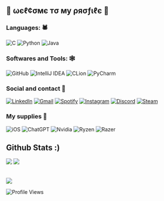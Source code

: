 

## 🦇 ωєℓ¢σмє тσ му ρяσƒιℓє 🦇


### Languages: 🕷️
  
![C](https://img.shields.io/badge/C%20-000000?style=for-the-badge&logo=c&logoColor=white) 
![Python](https://img.shields.io/badge/Python%20-000000?style=for-the-badge&logo=python&logoColor=white) 
![Java](https://img.shields.io/badge/java-000000?style=for-the-badge&logo=openjdk&logoColor=white)

### Softwares and Tools: 🕸️

![GitHub](https://img.shields.io/badge/github-%23121011.svg?style=for-the-badge&logo=github&logoColor=white) 
![IntelliJ IDEA](https://img.shields.io/badge/IntelliJIDEA-000000.svg?style=for-the-badge&logo=intellij-idea&logoColor=white) 
![CLion](https://img.shields.io/badge/CLion-black?style=for-the-badge&logo=clion&logoColor=white) 
![PyCharm](https://img.shields.io/badge/pycharm-143?style=for-the-badge&logo=pycharm&logoColor=white&color=black&labelColor=black)


### Social and contact 🐍

[![LinkedIn](https://img.shields.io/badge/LinkedIn-000000?logo=linkedin&logoColor=dark)](https://www.linkedin.com/in/basti%C3%A1n-mej%C3%ADas-cornejo-236170312/)
[![Gmail](https://img.shields.io/badge/Gmail-000000?logo=gmail&logoColor=red)](mailto:basti.mejiasss@gmail.com)
[![Spotify](https://img.shields.io/badge/Spotify-black?logo=spotify)](https://open.spotify.com/user/gopfms?si=0c08f60c684b45ae)
[![Instagram](https://img.shields.io/badge/Personal_Account-000000?logo=instagram&logoColor=white)](https://www.instagram.com/basti._mejias/)
[![Discord](https://img.shields.io/badge/Discord-000000?logo=discord&logoColor=7289da)](https://discord.com/users/464193218091679769)
[![Steam](https://img.shields.io/badge/Steam-black?logo=steam)](https://steamcommunity.com/profiles/76561198398445377/)

### My supplies 🐉

![iOS](https://img.shields.io/badge/iOS-000000?style=for-the-badge&logo=ios&logoColor=white) 
![ChatGPT](https://img.shields.io/badge/chatGPT-000000?style=for-the-badge&logo=openai&logoColor=white)
![Nvidia](https://img.shields.io/badge/RTX3060TI-000000?style=for-the-badge&logo=nvidia&logoColor=white)
![Ryzen](https://img.shields.io/badge/Ryzen_5_3600X-black?logo=amd&logoColor=white)
![Razer](https://img.shields.io/badge/Razer-black?logo=razer)



## Github Stats :)

![](https://github-readme-stats.vercel.app/api?username=bastiivc&theme=dark&hide_border=false&include_all_commits=true&count_private=true) ![](https://github-readme-streak-stats.herokuapp.com/?user=bastiivc&theme=dark&hide_border=false)<br/>
<br>
<br>![](https://github-readme-stats.vercel.app/api/top-langs/?username=bastiivc&theme=dark&hide_border=false&include_all_commits=true&count_private=false&layout=compact)

<img src = "https://komarev.com/ghpvc/?username=bastiivc&style=plastic&color=orange" alt = "Profile Views"/>
